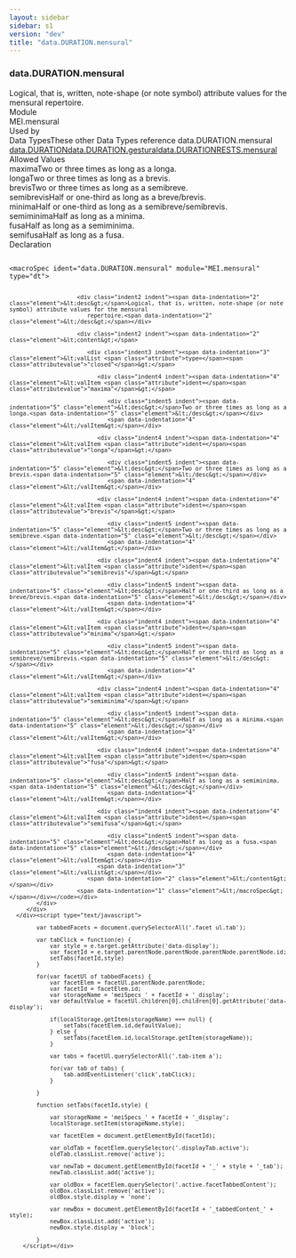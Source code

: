 ```yaml
---
layout: sidebar
sidebar: s1
version: "dev"
title: "data.DURATION.mensural"
---
```

<div class="specPage">
   <div class="datatypeSpec">
      <h3 id="data.DURATION.mensural">data.DURATION.mensural</h3>
      <div class="specs">
         <div class="desc">Logical, that is, written, note-shape (or note symbol) attribute values for the mensural
            repertoire.
         </div>
         <div class="facet module">
            <div class="label">Module</div>
            <div class="statement text">MEI.mensural</div>
         </div>
         <div class="facet usedBy" id="usedBy">
            <div class="label">Used by</div>
            <div class="statement list">
               <div class="classBox dtBox" title="Data Types">
                  <div class="classHeading"><label class="classLabel">Data Types</label><span class="classDesc">These other Data Types reference data.DURATION.mensural</span></div>
                  <div class="classContent"><span class="ident datatype" data-ident="data.DURATION" data-module="MEI" title="Logical, that is, written, duration attribute values."><a class="classLink" href="{{ site.baseurl }}/{{ page.version }}/data-types/data.duration.html">data.DURATION</a></span><span class="ident datatype" data-ident="data.DURATION.gestural" data-module="MEI" title="Performed duration attribute values."><a class="classLink" href="{{ site.baseurl }}/{{ page.version }}/data-types/data.duration.gestural.html">data.DURATION.gestural</a></span><span class="ident datatype" data-ident="data.DURATIONRESTS.mensural" data-module="MEI.mensural" title="Logical, that is, written, duration attribute values for mensural rests."><a class="classLink" href="{{ site.baseurl }}/{{ page.version }}/data-types/data.durationrests.mensural.html">data.DURATIONRESTS.mensural</a></span></div>
               </div>
            </div>
         </div>
         <div class="facet allowedValues" id="allowedValues">
            <div class="label">Allowed Values</div>
            <div class="statement list">
               <div class="dataValueBox" id="maxima"><span class="dataValue ident">maxima</span><span class="dataValue desc">Two or three times as long as a longa.</span></div>
               <div class="dataValueBox" id="longa"><span class="dataValue ident">longa</span><span class="dataValue desc">Two or three times as long as a brevis.</span></div>
               <div class="dataValueBox" id="brevis"><span class="dataValue ident">brevis</span><span class="dataValue desc">Two or three times as long as a semibreve.</span></div>
               <div class="dataValueBox" id="semibrevis"><span class="dataValue ident">semibrevis</span><span class="dataValue desc">Half or one-third as long as a breve/brevis.</span></div>
               <div class="dataValueBox" id="minima"><span class="dataValue ident">minima</span><span class="dataValue desc">Half or one-third as long as a semibreve/semibrevis.</span></div>
               <div class="dataValueBox" id="semiminima"><span class="dataValue ident">semiminima</span><span class="dataValue desc">Half as long as a minima.</span></div>
               <div class="dataValueBox" id="fusa"><span class="dataValue ident">fusa</span><span class="dataValue desc">Half as long as a semiminima.</span></div>
               <div class="dataValueBox" id="semifusa"><span class="dataValue ident">semifusa</span><span class="dataValue desc">Half as long as a fusa.</span></div>
            </div>
         </div>
         <div class="facet declaration">
            <div class="label">Declaration</div>
            <div class="statement declaration">
               <div class="code" xml:space="preserve" data-lang="ODD"><code>
                     <div class="indent1 indent"><span data-indentation="1" class="element">&lt;macroSpec <span class="attribute">ident=</span><span class="attributevalue">"data.DURATION.mensural"</span> <span class="attribute">module=</span><span class="attributevalue">"MEI.mensural"</span> <span class="attribute">type=</span><span class="attributevalue">"dt"</span>&gt;</span>
                        
                        <div class="indent2 indent"><span data-indentation="2" class="element">&lt;desc&gt;</span>Logical, that is, written, note-shape (or note symbol) attribute values for the mensural
                           repertoire.<span data-indentation="2" class="element">&lt;/desc&gt;</span></div>
                        
                        <div class="indent2 indent"><span data-indentation="2" class="element">&lt;content&gt;</span>
                           
                           <div class="indent3 indent"><span data-indentation="3" class="element">&lt;valList <span class="attribute">type=</span><span class="attributevalue">"closed"</span>&gt;</span>
                              
                              <div class="indent4 indent"><span data-indentation="4" class="element">&lt;valItem <span class="attribute">ident=</span><span class="attributevalue">"maxima"</span>&gt;</span>
                                 
                                 <div class="indent5 indent"><span data-indentation="5" class="element">&lt;desc&gt;</span>Two or three times as long as a longa.<span data-indentation="5" class="element">&lt;/desc&gt;</span></div>
                                 <span data-indentation="4" class="element">&lt;/valItem&gt;</span></div>
                              
                              <div class="indent4 indent"><span data-indentation="4" class="element">&lt;valItem <span class="attribute">ident=</span><span class="attributevalue">"longa"</span>&gt;</span>
                                 
                                 <div class="indent5 indent"><span data-indentation="5" class="element">&lt;desc&gt;</span>Two or three times as long as a brevis.<span data-indentation="5" class="element">&lt;/desc&gt;</span></div>
                                 <span data-indentation="4" class="element">&lt;/valItem&gt;</span></div>
                              
                              <div class="indent4 indent"><span data-indentation="4" class="element">&lt;valItem <span class="attribute">ident=</span><span class="attributevalue">"brevis"</span>&gt;</span>
                                 
                                 <div class="indent5 indent"><span data-indentation="5" class="element">&lt;desc&gt;</span>Two or three times as long as a semibreve.<span data-indentation="5" class="element">&lt;/desc&gt;</span></div>
                                 <span data-indentation="4" class="element">&lt;/valItem&gt;</span></div>
                              
                              <div class="indent4 indent"><span data-indentation="4" class="element">&lt;valItem <span class="attribute">ident=</span><span class="attributevalue">"semibrevis"</span>&gt;</span>
                                 
                                 <div class="indent5 indent"><span data-indentation="5" class="element">&lt;desc&gt;</span>Half or one-third as long as a breve/brevis.<span data-indentation="5" class="element">&lt;/desc&gt;</span></div>
                                 <span data-indentation="4" class="element">&lt;/valItem&gt;</span></div>
                              
                              <div class="indent4 indent"><span data-indentation="4" class="element">&lt;valItem <span class="attribute">ident=</span><span class="attributevalue">"minima"</span>&gt;</span>
                                 
                                 <div class="indent5 indent"><span data-indentation="5" class="element">&lt;desc&gt;</span>Half or one-third as long as a semibreve/semibrevis.<span data-indentation="5" class="element">&lt;/desc&gt;</span></div>
                                 <span data-indentation="4" class="element">&lt;/valItem&gt;</span></div>
                              
                              <div class="indent4 indent"><span data-indentation="4" class="element">&lt;valItem <span class="attribute">ident=</span><span class="attributevalue">"semiminima"</span>&gt;</span>
                                 
                                 <div class="indent5 indent"><span data-indentation="5" class="element">&lt;desc&gt;</span>Half as long as a minima.<span data-indentation="5" class="element">&lt;/desc&gt;</span></div>
                                 <span data-indentation="4" class="element">&lt;/valItem&gt;</span></div>
                              
                              <div class="indent4 indent"><span data-indentation="4" class="element">&lt;valItem <span class="attribute">ident=</span><span class="attributevalue">"fusa"</span>&gt;</span>
                                 
                                 <div class="indent5 indent"><span data-indentation="5" class="element">&lt;desc&gt;</span>Half as long as a semiminima.<span data-indentation="5" class="element">&lt;/desc&gt;</span></div>
                                 <span data-indentation="4" class="element">&lt;/valItem&gt;</span></div>
                              
                              <div class="indent4 indent"><span data-indentation="4" class="element">&lt;valItem <span class="attribute">ident=</span><span class="attributevalue">"semifusa"</span>&gt;</span>
                                 
                                 <div class="indent5 indent"><span data-indentation="5" class="element">&lt;desc&gt;</span>Half as long as a fusa.<span data-indentation="5" class="element">&lt;/desc&gt;</span></div>
                                 <span data-indentation="4" class="element">&lt;/valItem&gt;</span></div>
                              <span data-indentation="3" class="element">&lt;/valList&gt;</span></div>
                           <span data-indentation="2" class="element">&lt;/content&gt;</span></div>
                        <span data-indentation="1" class="element">&lt;/macroSpec&gt;</span></div></code></div>
            </div>
         </div>
      </div><script type="text/javascript">
            
            var tabbedFacets = document.querySelectorAll('.facet ul.tab');
            
            var tabClick = function(e) {
                var style = e.target.getAttribute('data-display');
                var facetId = e.target.parentNode.parentNode.parentNode.parentNode.id;
                setTabs(facetId,style)
            }
            
            for(var facetUl of tabbedFacets) {
                var facetElem = facetUl.parentNode.parentNode;
                var facetId = facetElem.id;
                var storageName = 'meiSpecs_' + facetId + '_display';
                var defaultValue = facetUl.children[0].children[0].getAttribute('data-display');
                
                if(localStorage.getItem(storageName) === null) {
                    setTabs(facetElem.id,defaultValue);
                } else {
                    setTabs(facetElem.id,localStorage.getItem(storageName));
                }
                
                var tabs = facetUl.querySelectorAll('.tab-item a');
                
                for(var tab of tabs) {
                    tab.addEventListener('click',tabClick);
                }
                
            }
            
            function setTabs(facetId,style) {
                
                var storageName = 'meiSpecs_' + facetId + '_display';
                localStorage.setItem(storageName,style);
                
                var facetElem = document.getElementById(facetId);
                
                var oldTab = facetElem.querySelector('.displayTab.active');
                oldTab.classList.remove('active');
                
                var newTab = document.getElementById(facetId + '_' + style + '_tab');
                newTab.classList.add('active');
                
                var oldBox = facetElem.querySelector('.active.facetTabbedContent');
                oldBox.classList.remove('active');
                oldBox.style.display = 'none';
                
                var newBox = document.getElementById(facetId + '_tabbedContent_' + style);
                newBox.classList.add('active');
                newBox.style.display = 'block';
                
            }
        </script></div>
</div>